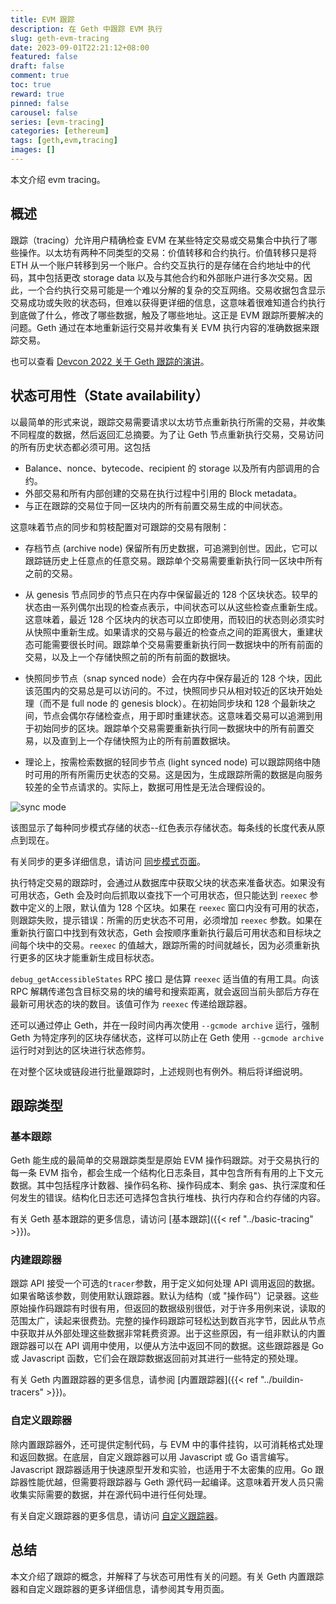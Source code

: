```yaml
---
title: EVM 跟踪
description: 在 Geth 中跟踪 EVM 执行
slug: geth-evm-tracing
date: 2023-09-01T22:21:12+08:00
featured: false
draft: false
comment: true
toc: true
reward: true
pinned: false
carousel: false
series: [evm-tracing]
categories: [ethereum]
tags: [geth,evm,tracing]
images: []
---
```


本文介绍 evm tracing。

<!--more-->

## 概述

跟踪（tracing）允许用户精确检查 EVM 在某些特定交易或交易集合中执行了哪些操作。以太坊有两种不同类型的交易：价值转移和合约执行。价值转移只是将 ETH 从一个账户转移到另一个账户。合约交互执行的是存储在合约地址中的代码，其中包括更改 storage data 以及与其他合约和外部账户进行多次交易。因此，一个合约执行交易可能是一个难以分解的复杂的交互网络。交易收据包含显示交易成功或失败的状态码，但难以获得更详细的信息，这意味着很难知道合约执行到底做了什么，修改了哪些数据，触及了哪些地址。这正是 EVM 跟踪所要解决的问题。Geth 通过在本地重新运行交易并收集有关 EVM 执行内容的准确数据来跟踪交易。

也可以查看 [Devcon 2022 关于 Geth 跟踪的演讲](https://www.youtube.com/watch?v=b8RdmGsilfU)。

## 状态可用性（State availability）

以最简单的形式来说，跟踪交易需要请求以太坊节点重新执行所需的交易，并收集不同程度的数据，然后返回汇总摘要。为了让 Geth 节点重新执行交易，交易访问的所有历史状态都必须可用。这包括

- Balance、nonce、bytecode、recipient 的 storage 以及所有内部调用的合约。
- 外部交易和所有内部创建的交易在执行过程中引用的 Block metadata。
- 与正在跟踪的交易位于同一区块内的所有前置交易生成的中间状态。

这意味着节点的同步和剪枝配置对可跟踪的交易有限制：

- 存档节点 (archive node) 保留所有历史数据，可追溯到创世。因此，它可以跟踪链历史上任意点的任意交易。跟踪单个交易需要重新执行同一区块中所有之前的交易。

- 从 genesis 节点同步的节点只在内存中保留最近的 128 个区块状态。较早的状态由一系列偶尔出现的检查点表示，中间状态可以从这些检查点重新生成。这意味着，最近 128 个区块内的状态可以立即使用，而较旧的状态则必须实时从快照中重新生成。如果请求的交易与最近的检查点之间的距离很大，重建状态可能需要很长时间。跟踪单个交易需要重新执行同一数据块中的所有前面的交易，以及上一个存储快照之前的所有前面的数据块。

- 快照同步节点（snap synced node）会在内存中保存最近的 128 个块，因此该范围内的交易总是可以访问的。不过，快照同步只从相对较近的区块开始处理（而不是 full node 的 genesis block）。在初始同步块和 128 个最新块之间，节点会偶尔存储检查点，用于即时重建状态。这意味着交易可以追溯到用于初始同步的区块。跟踪单个交易需要重新执行同一数据块中的所有前置交易，以及直到上一个存储快照为止的所有前置数据块。

- 理论上，按需检索数据的轻同步节点 (light synced node) 可以跟踪网络中随时可用的所有所需历史状态的交易。这是因为，生成跟踪所需的数据是向服务较差的全节点请求的。实际上，数据可用性是无法合理假设的。

![sync mode](https://geth.ethereum.org/images/docs/state-pruning.png)

该图显示了每种同步模式存储的状态--红色表示存储状态。每条线的长度代表从原点到现在。

有关同步的更多详细信息，请访问 [同步模式页面](https://geth.ethereum.org/docs/fundamentals/sync-modes)。

执行特定交易的跟踪时，会通过从数据库中获取父块的状态来准备状态。如果没有可用状态，Geth 会及时向后抓取以查找下一个可用状态，但只能达到 `reexec` 参数中定义的上限，默认值为 128 个区块。如果在 `reexec` 窗口内没有可用的状态，则跟踪失败，提示错误：所需的历史状态不可用，必须增加 `reexec` 参数。如果在重新执行窗口中找到有效状态，Geth 会按顺序重新执行最后可用状态和目标块之间每个块中的交易。`reexec` 的值越大，跟踪所需的时间就越长，因为必须重新执行更多的区块才能重新生成目标状态。

`debug_getAccessibleStates` RPC 接口 是估算 `reexec` 适当值的有用工具。向该 RPC 解耦传递包含目标交易的块的编号和搜索距离，就会返回当前头部后方存在最新可用状态的块的数目。该值可作为 `reexec` 传递给跟踪器。

还可以通过停止 Geth，并在一段时间内再次使用 `--gcmode archive` 运行，强制 Geth 为特定序列的区块存储状态，这样可以防止在 Geth 使用 `--gcmode archive` 运行时对到达的区块进行状态修剪。

在对整个区块或链段进行批量跟踪时，上述规则也有例外。稍后将详细说明。

## 跟踪类型

### 基本跟踪

Geth 能生成的最简单的交易跟踪类型是原始 EVM 操作码跟踪。对于交易执行的每一条 EVM 指令，都会生成一个结构化日志条目，其中包含所有有用的上下文元数据。其中包括程序计数器、操作码名称、操作码成本、剩余 gas、执行深度和任何发生的错误。结构化日志还可选择包含执行堆栈、执行内存和合约存储的内容。

有关 Geth 基本跟踪的更多信息，请访问 [基本跟踪]({{< ref "../basic-tracing" >}})。

### 内建跟踪器

跟踪 API 接受一个可选的`tracer`参数，用于定义如何处理 API 调用返回的数据。如果省略该参数，则使用默认跟踪器。默认为结构（或 "操作码"）记录器。这些原始操作码跟踪有时很有用，但返回的数据级别很低，对于许多用例来说，读取的范围太广，读起来很费劲。完整的操作码跟踪可轻松达到数百兆字节，因此从节点中获取并从外部处理这些数据非常耗费资源。出于这些原因，有一组非默认的内置跟踪器可以在 API 调用中使用，以便从方法中返回不同的数据。这些跟踪器是 Go 或 Javascript 函数，它们会在跟踪数据返回前对其进行一些特定的预处理。

有关 Geth 内置跟踪器的更多信息，请参阅 [内置跟踪器]({{< ref "../buildin-tracers" >}})。

### 自定义跟踪器

除内置跟踪器外，还可提供定制代码，与 EVM 中的事件挂钩，以可消耗格式处理和返回数据。在底层，自定义跟踪器可以用 Javascript 或 Go 语言编写。Javascript 跟踪器适用于快速原型开发和实验，也适用于不太密集的应用。Go 跟踪器性能优越，但需要将跟踪器与 Geth 源代码一起编译。这意味着开发人员只需收集实际需要的数据，并在源代码中进行任何处理。

有关自定义跟踪器的更多信息，请访问 [自定义跟踪器](https://geth.ethereum.org/docs/developers/evm-tracing/custom-tracer)。

## 总结

本文介绍了跟踪的概念，并解释了与状态可用性有关的问题。有关 Geth 内置跟踪器和自定义跟踪器的更多详细信息，请参阅其专用页面。
